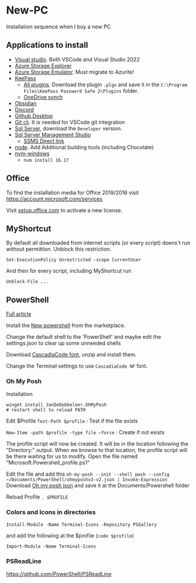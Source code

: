 # New-PC
Installation sequence when I buy a new PC


## Applications to install
- [Visual studio](https://visualstudio.microsoft.com/downloads/). Both VSCode and Visual Studio 2022
- [Azure Storage Explorer](https://azure.microsoft.com/en-us/products/storage/storage-explorer)
- [Azure Storage Emulator](https://learn.microsoft.com/en-us/azure/storage/common/storage-use-emulator). Must migrate to Azurite!
- [KeePass](https://keepass.info/download.html)
  - [All plugins](https://keepass.info/plugins.html). Download the plugin `.plgx` and save it in the `C:\Program Files\KeePass Password Safe 2\Plugins` folder.
  - [OneDrive synch](https://github.com/KoenZomers/KeePassOneDriveSync/releases)
- [Obsidian](https://obsidian.md/download)
- [Discord](https://discord.com/)
- [Github Desktop](https://desktop.github.com/)
- [Git cli](https://git-scm.com/download/win). It is needed for VSCode git integration
- [Sql Server](https://www.microsoft.com/en-us/sql-server/sql-server-downloads), download the `Developer` version.
- [Sql Server Management Studio](https://learn.microsoft.com/en-us/sql/ssms/download-sql-server-management-studio-ssms?view=sql-server-ver16)
  - [SSMS Direct link](https://aka.ms/ssmsfullsetup)  
- [node](https://nodejs.org/en/download). Add Additional building tools (including Chocolate)
- [nvm-windows](https://github.com/coreybutler/nvm-windows/releases)
  - `nvm install 16.17` 



## Office
To find the installation media for Office 2019/2016 visit https://account.microsoft.com/services

Visit [setup.office.com](https://setup.office.com/) to activate a new license.

## MyShortcut
By default all downloaded from internet scripts (or every script) doens't run without permittion. Unblock this restriction.

`Set-ExecutionPolicy Unrestricted -scope CurrentUser`

And then for every script, including MyShortcut run

`Unblock-File ...`

## PowerShell
[Full article](https://www.hanselman.com/blog/my-ultimate-powershell-prompt-with-oh-my-posh-and-the-windows-terminal)

Install the [New powershell](https://www.microsoft.com/en-us/p/powershell/9mz1snwt0n5d?SilentAuth=1&wa=wsignin1.0&WT.mc_id=-blog-scottha#activetab=pivot:overviewtab) from the marketplace.

Change the default shell to the 'PowerShell' and maybe edit the settings.json to clear up some unneeded shells

Download [CascadiaCode font](https://github.com/ryanoasis/nerd-fonts/releases/download/v2.1.0/CascadiaCode.zip?WT.mc_id=-blog-scottha), unzip and install them.

Change the Terminal settings to use `CascadiaCode NF` font.

### Oh My Posh

Installation
```
winget install JanDeDobbeleer.OhMyPosh
# restart shell to reload PATH
```

Edit $Profile
`Test-Path $profile` : Test if the file exists

`New-Item -path $profile -type file –force` : Create if not exists

The profile script will now be created. It will be in the location following the “Directory:” output. When we browse to that location, the profile script will be there waiting for us to modify. Open the file named “Microsoft.Powershell_profile.ps1”

Edit the file and add this `oh-my-posh --init --shell pwsh --config ~/Documents/PowerShell/ohmyposhv3-v2.json | Invoke-Expression`
Download [Oh my posh json](https://gist.githubusercontent.com/shanselman/1f69b28bfcc4f7716e49eb5bb34d7b2c/raw/8e9c9a8736ff4e9e5a863c20833d614549ccbc32/ohmyposhv3-v2.json) and save it at the Documents/Powershell folder

Reload Profile `. $PROFILE`

### Colors and Icons in directories
`Install-Module -Name Terminal-Icons -Repository PSGallery`

and add the following at the $profile (`code $profile`)

`Import-Module -Name Terminal-Icons`

### PSReadLine
https://github.com/PowerShell/PSReadLine
